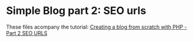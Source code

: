 Simple Blog part 2: SEO urls
=============

These files acompany the tutorial: [Creating a blog from scratch with PHP - Part 2 SEO URLS](http://daveismyname.com/creating-a-blog-from-scratch-with-php-part-2-seo-urls-bp)